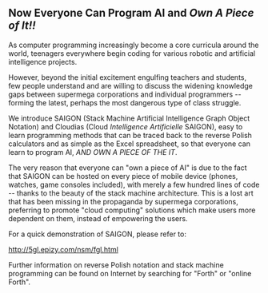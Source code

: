 ## Now Everyone Can Program AI and *Own A Piece of It!!*

As computer programming increasingly become a core curricula around the world, teenagers everywhere begin coding for various robotic and artificial intelligence projects.

However, beyond the initial excitement engulfing teachers and students, few people understand and are willing to discuss the widening knowledge gaps between supermega corporations and individual programmers -- forming the latest, perhaps the most dangerous type of class struggle.

We introduce SAIGON (Stack Machine Artificial Intelligence Graph Object Notation) and Cloudias (Cloud *Intelligence Artificielle* SAIGON), easy to learn programming methods that can be traced back to the reverse Polish calculators and as simple as the Excel spreadsheet, so that everyone can learn to program AI, *AND OWN A PIECE OF THE IT*.

The very reason that everyone can "own a piece of AI" is due to the fact that SAIGON can be hosted on every piece of mobile device (phones, watches, game consoles included), with merely a few hundred lines of code -- thanks to the beauty of the stack machine architecture. This is a lost art that has been missing in the propaganda by supermega corporations, preferring to promote "cloud computing" solutions which make users more dependent on them, instead of empowering the users.

For a quick demonstration of SAIGON, please refer to:

   http://5gl.epizy.com/nsm/fgl.html

Further information on reverse Polish notation and stack machine programming can be found on Internet by searching for "Forth" or "online Forth".
